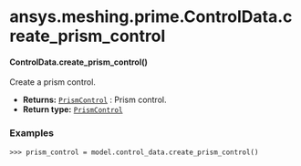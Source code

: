 # ansys.meshing.prime.ControlData.create_prism_control

<a id="ansys.meshing.prime.ControlData.create_prism_control"></a>

#### ControlData.create_prism_control()

Create a prism control.

* **Returns:**
  [`PrismControl`](ansys.meshing.prime.PrismControl.md#ansys.meshing.prime.PrismControl)
  : Prism control.
* **Return type:**
  [`PrismControl`](ansys.meshing.prime.PrismControl.md#ansys.meshing.prime.PrismControl)

### Examples

```pycon
>>> prism_control = model.control_data.create_prism_control()
```

<!-- !! processed by numpydoc !! -->
